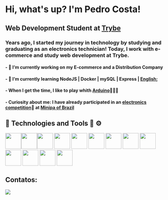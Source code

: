 # Hi, what's up? I'm Pedro Costa! 

## Web Development Student at [Trybe](https://github.com/betrybe)

### Years ago, I started my journey in technology by studying and graduating as an electronics technician! Today, I work with e-commerce and study web development at Trybe. 


#### - 🔭 I’m currently working on my E-commerce and a Distribution Company 
#### - 🌱 I’m currently learning NodeJS | Docker | mySQL | Express | [English](https://www.credential.net/87a34819-ffb5-46c7-ac47-8306f23bdb26?username=pedrocostadossantos560071#gs.azip07);
#### - When I get the time, I like to play whith [Arduino](https://www.arduino.cc/)🤖🤖🤖
#### - Curiosity about me: I have already participated in an [electronics competition](https://www.instagram.com/p/Boe-CIPHYlm/?utm_source=ig_web_copy_link)🥇 at [Minipa of Brazil](https://www.minipa.com.br/sobre-minipa)

## 🚀 Technologies and Tools  🧰 ⚙️
<img src="https://cdn.jsdelivr.net/gh/devicons/devicon/icons/nodejs/nodejs-plain-wordmark.svg"  height=50  width=50/><img src="https://cdn.jsdelivr.net/gh/devicons/devicon/icons/mysql/mysql-original-wordmark.svg"  height=50  width=50/><img src="https://cdn.jsdelivr.net/gh/devicons/devicon/icons/jest/jest-plain.svg"  height=50  width=50/>
<img src="https://cdn.jsdelivr.net/gh/devicons/devicon/icons/docker/docker-original-wordmark.svg"  height=50  width=50/>
<img src="https://cdn.jsdelivr.net/gh/devicons/devicon/icons/html5/html5-original-wordmark.svg" height=50  width=50/> 
<img src="https://cdn.jsdelivr.net/gh/devicons/devicon/icons/react/react-original.svg"  height=50  width=50/>
<img src="https://cdn.jsdelivr.net/gh/devicons/devicon/icons/redux/redux-original.svg"  height=50  width=50/>
<img src="https://cdn.jsdelivr.net/gh/devicons/devicon/icons/arduino/arduino-original-wordmark.svg"  height=50  width=50/>
<img src="https://cdn.jsdelivr.net/gh/devicons/devicon/icons/github/github-original-wordmark.svg" height=50  width=50/>
<img src="https://cdn.jsdelivr.net/gh/devicons/devicon/icons/slack/slack-original-wordmark.svg"  height=50  width=50/>
<img src="https://cdn.jsdelivr.net/gh/devicons/devicon/icons/trello/trello-plain-wordmark.svg"  height=50  width=50/>
<img src="https://cdn.jsdelivr.net/gh/devicons/devicon/icons/vscode/vscode-original.svg"  height=50  width=50/>
<img src="https://cdn.jsdelivr.net/gh/devicons/devicon/icons/vim/vim-original.svg"  height=50  width=50/>
          
## Contatos:

<div>
<a href="www.linkedin.com/in/pe-costa" target="_blank"><img src="https://img.shields.io/badge/-LinkedIn-%230077B5?style=for-the-badge&logo=linkedin&logoColor=white" target="_blank"></a>   
</div>
